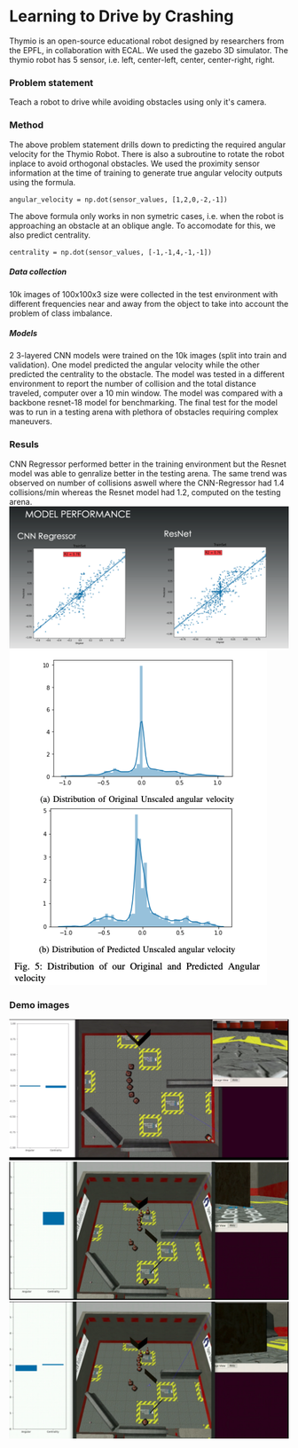 # Learning to Drive by Crashing
Thymio is an open-source educational robot designed by researchers from the EPFL, in collaboration with ECAL. We used the gazebo 3D simulator. The thymio robot has 5 sensor, i.e. left, center-left, center, center-right, right.
### Problem statement
Teach a robot to drive while avoiding obstacles using only it's camera.
### Method
The above problem statement drills down to predicting the required angular velocity for the Thymio Robot. There is also a subroutine to rotate the robot inplace to avoid orthogonal obstacles. We used the proximity sensor information at the time of training to generate true angular velocity outputs using the formula.

```
angular_velocity = np.dot(sensor_values, [1,2,0,-2,-1])
```
The above formula only works in non symetric cases, i.e. when the robot is approaching an obstacle at an oblique angle. To accomodate for this, we also predict centrality.
```
centrality = np.dot(sensor_values, [-1,-1,4,-1,-1])
```
##### Data collection
10k images of 100x100x3 size were collected in the test environment with different frequencies near and away from the object to take into account the problem of class imbalance.

##### Models
2 3-layered CNN models were trained on the 10k images (split into train and validation). One model predicted the angular velocity while the other predicted the centrality to the obstacle.
The model was tested in a different environment to report the number of collision and the total distance traveled, computer over a 10 min window.
The model was compared with a backbone resnet-18 model for benchmarking.
The final test for the model was to run in a testing arena with plethora of obstacles requiring complex maneuvers.

### Resuls
CNN Regressor performed better in the training environment but the Resnet model was able to genralize better in the testing arena. The same trend was observed on number of collisions aswell where the CNN-Regressor had 1.4 collisions/min whereas the Resnet model had 1.2, computed on the testing arena.
![Model Performance](images/Model_Performance.png)
![Prediction Distribution](images/Distribution.png)

### Demo images
![Demo 1](images/Demo1.png)
![Demo 2](images/Demo2.png)
![Demo 3](images/Demo3.png)
